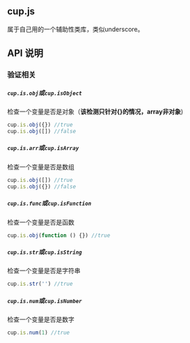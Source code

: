 ## cup.js

属于自己用的一个辅助性类库，类似underscore。

## API 说明

### 验证相关

##### `cup.is.obj`或`cup.isObject`
检查一个变量是否是对象（**该检测只针对{}的情况，array非对象**)

```javascript
cup.is.obj({}) //true
cup.is.obj([]) //false
```

##### `cup.is.arr`或`cup.isArray`
检查一个变量是否是数组

```javascript
cup.is.obj([]) //true
cup.is.obj({}) //false
```

##### `cup.is.func`或`cup.isFunction`
检查一个变量是否是函数

```javascript
cup.is.obj(function () {}) //true
```

##### `cup.is.str`或`cup.isString`
检查一个变量是否是字符串

```javascript
cup.is.str('') //true
```
##### `cup.is.num`或`cup.isNumber`
检查一个变量是否是数字

```javascript
cup.is.num(1) //true
```
